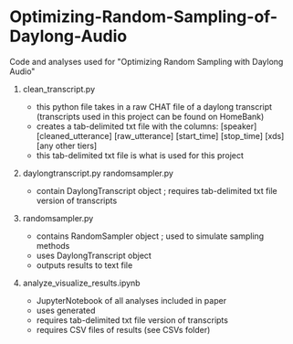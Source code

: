 # Optimizing-Random-Sampling-of-Daylong-Audio
Code and analyses used for "Optimizing Random Sampling with Daylong Audio"

1. clean_transcript.py
   - this python file takes in a raw CHAT file of a daylong transcript (transcripts used in this project can be found on HomeBank)
   - creates a tab-delimited txt file with the columns: [speaker]  [cleaned_utterance]  [raw_utterance]  [start_time]  [stop_time]  [xds]  [any other tiers]
   - this tab-delimited txt file is what is used for this project
  
2. daylongtranscript.py randomsampler.py
   - contain DaylongTranscript object ; requires tab-delimited txt file version of transcripts

3. randomsampler.py
   - contains RandomSampler object ; used to simulate sampling methods
   - uses DaylongTranscript object
   - outputs results to text file 

4. analyze_visualize_results.ipynb
   - JupyterNotebook of all analyses included in paper
   - uses generated 
   - requires tab-delimited txt file version of transcripts
   - requires CSV files of results (see CSVs folder)
     
